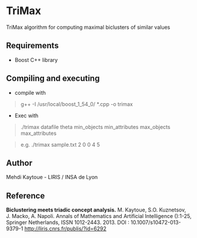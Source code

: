 TriMax
======

TriMax algorithm for computing maximal biclusters of similar values

Requirements
----------
* Boost C++ library

Compiling and executing
---------

* compile with 

> g++ -I /usr/local/boost_1_54_0/ *.cpp -o trimax

* Exec with 

> ./trimax datafile theta min_objects min_attributes max_objects max_attributes

> e.g. ./trimax sample.txt 2 0 0 4 5

Author
----------
Mehdi Kaytoue - LIRIS / INSA de Lyon


Reference 
----------
**Biclustering meets triadic concept analysis.**
M. Kaytoue, S.O. Kuznetsov, J. Macko, A. Napoli. 
Annals of Mathematics and Artificial Intelligence ():1-25, 
Springer Netherlands, ISSN 1012-2443.   2013.
DOI : 10.1007/s10472-013-9379-1
http://liris.cnrs.fr/publis/?id=6292
